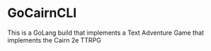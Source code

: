 # GoCairnCLI
 This is a GoLang build that implements a Text Adventure Game that implements the Cairn 2e TTRPG
